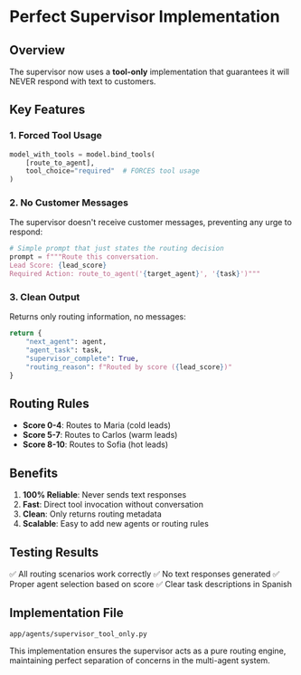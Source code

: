 # Perfect Supervisor Implementation

## Overview
The supervisor now uses a **tool-only** implementation that guarantees it will NEVER respond with text to customers.

## Key Features

### 1. Forced Tool Usage
```python
model_with_tools = model.bind_tools(
    [route_to_agent],
    tool_choice="required"  # FORCES tool usage
)
```

### 2. No Customer Messages
The supervisor doesn't receive customer messages, preventing any urge to respond:
```python
# Simple prompt that just states the routing decision
prompt = f"""Route this conversation.
Lead Score: {lead_score}
Required Action: route_to_agent('{target_agent}', '{task}')"""
```

### 3. Clean Output
Returns only routing information, no messages:
```python
return {
    "next_agent": agent,
    "agent_task": task,
    "supervisor_complete": True,
    "routing_reason": f"Routed by score ({lead_score})"
}
```

## Routing Rules
- **Score 0-4**: Routes to Maria (cold leads)
- **Score 5-7**: Routes to Carlos (warm leads)  
- **Score 8-10**: Routes to Sofia (hot leads)

## Benefits
1. **100% Reliable**: Never sends text responses
2. **Fast**: Direct tool invocation without conversation
3. **Clean**: Only returns routing metadata
4. **Scalable**: Easy to add new agents or routing rules

## Testing Results
✅ All routing scenarios work correctly
✅ No text responses generated
✅ Proper agent selection based on score
✅ Clear task descriptions in Spanish

## Implementation File
`app/agents/supervisor_tool_only.py`

This implementation ensures the supervisor acts as a pure routing engine, maintaining perfect separation of concerns in the multi-agent system.